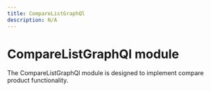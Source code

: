 ```yaml
---
title: CompareListGraphQl
description: N/A
---
```


# CompareListGraphQl module

The CompareListGraphQl module is designed to implement compare product functionality.
